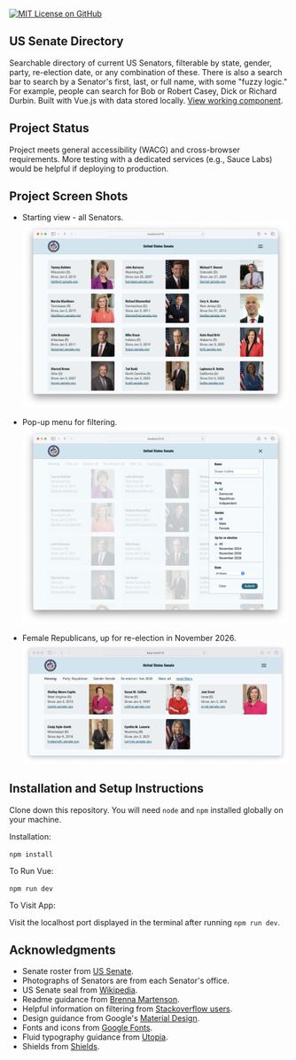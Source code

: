 [![MIT License on GitHub](https://img.shields.io/github/license/seankelliher/us-senate-directory?style=flat-square)](/LICENSE.txt)
## US Senate Directory

Searchable directory of current US Senators, filterable by state, gender, party, re-election date, or any combination of these. There is also a search bar to search by a Senator's first, last, or full name, with some "fuzzy logic." For example, people can search for Bob or Robert Casey, Dick or Richard Durbin. Built with Vue.js with data stored locally. [View working component](https://sean-kelliher-us-senate-directory.netlify.app).

## Project Status

Project meets general accessibility (WACG) and cross-browser requirements. More testing with a dedicated services (e.g., Sauce Labs) would be helpful if deploying to production.

## Project Screen Shots

* Starting view - all Senators.
![screen shot of project](/screenshots/us-senate-directory-screenshot1.png?s=600)

* Pop-up menu for filtering.
![screen shot of project](/screenshots/us-senate-directory-screenshot2.png?s=600)

* Female Republicans, up for re-election in November 2026.
![screen shot of project](/screenshots/us-senate-directory-screenshot3.png?s=600)

## Installation and Setup Instructions

Clone down this repository. You will need `node` and `npm` installed globally on your machine.

Installation:

`npm install`  

To Run Vue:

`npm run dev`   

To Visit App:

Visit the localhost port displayed in the terminal after running `npm run dev`.

## Acknowledgments

* Senate roster from [US Senate](https://www.senate.gov/senators/index.htm).
* Photographs of Senators are from each Senator's office.
* US Senate seal from [Wikipedia](https://commons.wikimedia.org/wiki/File:Seal_of_the_United_States_Senate.svg).
* Readme guidance from [Brenna Martenson](https://gist.github.com/martensonbj/6bf2ec2ed55f5be723415ea73c4557c4).
* Helpful information on filtering from [Stackoverflow users](https://stackoverflow.com/questions/11076067/finding-matches-between-multiple-javascript-arrays).
* Design guidance from Google's [Material Design](https://material.io/design).
* Fonts and icons from [Google Fonts](https://fonts.google.com).
* Fluid typography guidance from [Utopia](https://utopia.fyi).
* Shields from [Shields](https://shields.io).